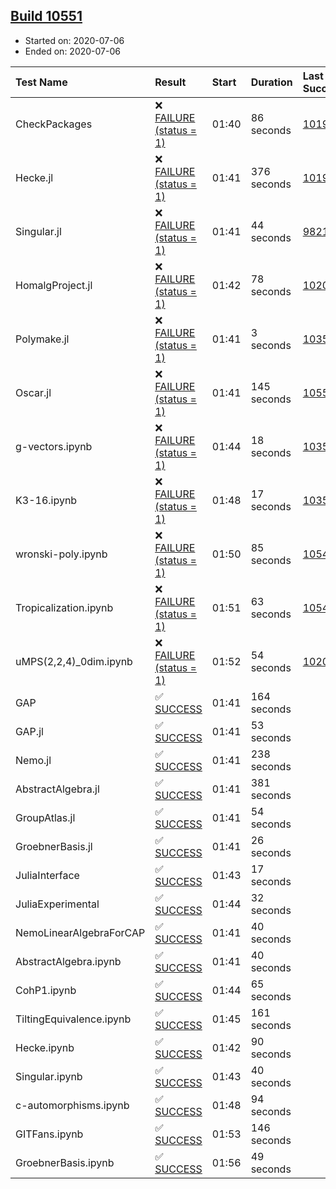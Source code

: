 ## [Build 10551](https://oscarci.mathematik.uni-kl.de/job/oscar/10551/)

* Started on: 2020-07-06
* Ended on: 2020-07-06

| Test Name    | Result | Start | Duration | Last Success | First Failure |
|:-------------|:-------|:------|:---------|:-------------|:--------------|
| CheckPackages | ❌ [FAILURE (status = 1)](https://oscarci.mathematik.uni-kl.de/job/oscar/10551/artifact/logs/build-10551/CheckPackages.log) | 01:40 | 86 seconds | [10197](https://oscarci.mathematik.uni-kl.de/job/oscar/10197/) | [10198](https://oscarci.mathematik.uni-kl.de/job/oscar/10198/) |
| Hecke.jl | ❌ [FAILURE (status = 1)](https://oscarci.mathematik.uni-kl.de/job/oscar/10551/artifact/logs/build-10551/Hecke.jl.log) | 01:41 | 376 seconds | [10197](https://oscarci.mathematik.uni-kl.de/job/oscar/10197/) | [10198](https://oscarci.mathematik.uni-kl.de/job/oscar/10198/) |
| Singular.jl | ❌ [FAILURE (status = 1)](https://oscarci.mathematik.uni-kl.de/job/oscar/10551/artifact/logs/build-10551/Singular.jl.log) | 01:41 | 44 seconds | [9821](https://oscarci.mathematik.uni-kl.de/job/oscar/9821/) | [9822](https://oscarci.mathematik.uni-kl.de/job/oscar/9822/) |
| HomalgProject.jl | ❌ [FAILURE (status = 1)](https://oscarci.mathematik.uni-kl.de/job/oscar/10551/artifact/logs/build-10551/HomalgProject.jl.log) | 01:42 | 78 seconds | [10209](https://oscarci.mathematik.uni-kl.de/job/oscar/10209/) | [10210](https://oscarci.mathematik.uni-kl.de/job/oscar/10210/) |
| Polymake.jl | ❌ [FAILURE (status = 1)](https://oscarci.mathematik.uni-kl.de/job/oscar/10551/artifact/logs/build-10551/Polymake.jl.log) | 01:41 | 3 seconds | [10356](https://oscarci.mathematik.uni-kl.de/job/oscar/10356/) | [10357](https://oscarci.mathematik.uni-kl.de/job/oscar/10357/) |
| Oscar.jl | ❌ [FAILURE (status = 1)](https://oscarci.mathematik.uni-kl.de/job/oscar/10551/artifact/logs/build-10551/Oscar.jl.log) | 01:41 | 145 seconds | [10550](https://oscarci.mathematik.uni-kl.de/job/oscar/10550/) | [10551](https://oscarci.mathematik.uni-kl.de/job/oscar/10551/) |
| g-vectors.ipynb | ❌ [FAILURE (status = 1)](https://oscarci.mathematik.uni-kl.de/job/oscar/10551/artifact/logs/build-10551/g-vectors.ipynb.log) | 01:44 | 18 seconds | [10356](https://oscarci.mathematik.uni-kl.de/job/oscar/10356/) | [10357](https://oscarci.mathematik.uni-kl.de/job/oscar/10357/) |
| K3-16.ipynb | ❌ [FAILURE (status = 1)](https://oscarci.mathematik.uni-kl.de/job/oscar/10551/artifact/logs/build-10551/K3-16.ipynb.log) | 01:48 | 17 seconds | [10356](https://oscarci.mathematik.uni-kl.de/job/oscar/10356/) | [10357](https://oscarci.mathematik.uni-kl.de/job/oscar/10357/) |
| wronski-poly.ipynb | ❌ [FAILURE (status = 1)](https://oscarci.mathematik.uni-kl.de/job/oscar/10551/artifact/logs/build-10551/wronski-poly.ipynb.log) | 01:50 | 85 seconds | [10549](https://oscarci.mathematik.uni-kl.de/job/oscar/10549/) | [10550](https://oscarci.mathematik.uni-kl.de/job/oscar/10550/) |
| Tropicalization.ipynb | ❌ [FAILURE (status = 1)](https://oscarci.mathematik.uni-kl.de/job/oscar/10551/artifact/logs/build-10551/Tropicalization.ipynb.log) | 01:51 | 63 seconds | [10549](https://oscarci.mathematik.uni-kl.de/job/oscar/10549/) | [10550](https://oscarci.mathematik.uni-kl.de/job/oscar/10550/) |
| uMPS(2,2,4)_0dim.ipynb | ❌ [FAILURE (status = 1)](https://oscarci.mathematik.uni-kl.de/job/oscar/10551/artifact/logs/build-10551/uMPS-2-2-4-_0dim.ipynb.log) | 01:52 | 54 seconds | [10209](https://oscarci.mathematik.uni-kl.de/job/oscar/10209/) | [10210](https://oscarci.mathematik.uni-kl.de/job/oscar/10210/) |
| GAP | ✅ [SUCCESS](https://oscarci.mathematik.uni-kl.de/job/oscar/10551/artifact/logs/build-10551/GAP.log) | 01:41 | 164 seconds |  |  |
| GAP.jl | ✅ [SUCCESS](https://oscarci.mathematik.uni-kl.de/job/oscar/10551/artifact/logs/build-10551/GAP.jl.log) | 01:41 | 53 seconds |  |  |
| Nemo.jl | ✅ [SUCCESS](https://oscarci.mathematik.uni-kl.de/job/oscar/10551/artifact/logs/build-10551/Nemo.jl.log) | 01:41 | 238 seconds |  |  |
| AbstractAlgebra.jl | ✅ [SUCCESS](https://oscarci.mathematik.uni-kl.de/job/oscar/10551/artifact/logs/build-10551/AbstractAlgebra.jl.log) | 01:41 | 381 seconds |  |  |
| GroupAtlas.jl | ✅ [SUCCESS](https://oscarci.mathematik.uni-kl.de/job/oscar/10551/artifact/logs/build-10551/GroupAtlas.jl.log) | 01:41 | 54 seconds |  |  |
| GroebnerBasis.jl | ✅ [SUCCESS](https://oscarci.mathematik.uni-kl.de/job/oscar/10551/artifact/logs/build-10551/GroebnerBasis.jl.log) | 01:41 | 26 seconds |  |  |
| JuliaInterface | ✅ [SUCCESS](https://oscarci.mathematik.uni-kl.de/job/oscar/10551/artifact/logs/build-10551/JuliaInterface.log) | 01:43 | 17 seconds |  |  |
| JuliaExperimental | ✅ [SUCCESS](https://oscarci.mathematik.uni-kl.de/job/oscar/10551/artifact/logs/build-10551/JuliaExperimental.log) | 01:44 | 32 seconds |  |  |
| NemoLinearAlgebraForCAP | ✅ [SUCCESS](https://oscarci.mathematik.uni-kl.de/job/oscar/10551/artifact/logs/build-10551/NemoLinearAlgebraForCAP.log) | 01:41 | 40 seconds |  |  |
| AbstractAlgebra.ipynb | ✅ [SUCCESS](https://oscarci.mathematik.uni-kl.de/job/oscar/10551/artifact/logs/build-10551/AbstractAlgebra.ipynb.log) | 01:41 | 40 seconds |  |  |
| CohP1.ipynb | ✅ [SUCCESS](https://oscarci.mathematik.uni-kl.de/job/oscar/10551/artifact/logs/build-10551/CohP1.ipynb.log) | 01:44 | 65 seconds |  |  |
| TiltingEquivalence.ipynb | ✅ [SUCCESS](https://oscarci.mathematik.uni-kl.de/job/oscar/10551/artifact/logs/build-10551/TiltingEquivalence.ipynb.log) | 01:45 | 161 seconds |  |  |
| Hecke.ipynb | ✅ [SUCCESS](https://oscarci.mathematik.uni-kl.de/job/oscar/10551/artifact/logs/build-10551/Hecke.ipynb.log) | 01:42 | 90 seconds |  |  |
| Singular.ipynb | ✅ [SUCCESS](https://oscarci.mathematik.uni-kl.de/job/oscar/10551/artifact/logs/build-10551/Singular.ipynb.log) | 01:43 | 40 seconds |  |  |
| c-automorphisms.ipynb | ✅ [SUCCESS](https://oscarci.mathematik.uni-kl.de/job/oscar/10551/artifact/logs/build-10551/c-automorphisms.ipynb.log) | 01:48 | 94 seconds |  |  |
| GITFans.ipynb | ✅ [SUCCESS](https://oscarci.mathematik.uni-kl.de/job/oscar/10551/artifact/logs/build-10551/GITFans.ipynb.log) | 01:53 | 146 seconds |  |  |
| GroebnerBasis.ipynb | ✅ [SUCCESS](https://oscarci.mathematik.uni-kl.de/job/oscar/10551/artifact/logs/build-10551/GroebnerBasis.ipynb.log) | 01:56 | 49 seconds |  |  |
